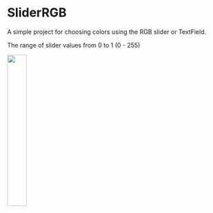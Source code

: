 # SliderRGB

A simple project for choosing colors using the RGB slider or TextField.

The range of slider values from 0 to 1 (0 - 255)

<img src="https://user-images.githubusercontent.com/48784547/75465511-6b16ae80-5991-11ea-841f-f8e2cde8f60a.png" width="30%"></img>
